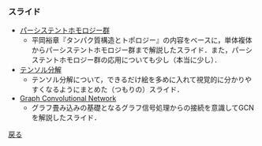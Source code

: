### スライド
- [パーシステントホモロジー群](https://speakerdeck.com/ubnqf/persistent-homology-group-1)
  - 平岡裕章『タンパク質構造とトポロジー』の内容をベースに，単体複体からパーシステントホモロジー群まで解説したスライド．また，パーシステントホモロジー群の応用についても少し（本当に少し）．
- [テンソル分解](https://drive.google.com/file/d/1smjCXfYNsV71Ls_jZQ_OPi-pfDw7zvfS/view?usp=sharing)
  -  テンソル分解について，できるだけ絵を多めに入れて視覚的に分かりやすくなるようにまとめた（つもりの）スライド．
- [Graph Convolutional Network](https://drive.google.com/file/d/11sdZqVuqSuPHpnv7cgHq_lpTbqnp6A3q/view?usp=sharing)
  - グラフ畳み込みの基礎となるグラフ信号処理からの接続を意識してGCNを解説したスライド．

[戻る](https://ubnqf.github.io)
